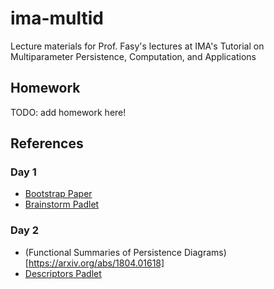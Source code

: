 # ima-multid
Lecture materials for Prof. Fasy's lectures at IMA's Tutorial on Multiparameter Persistence, Computation, and Applications

## Homework
TODO: add homework here!

## References

### Day 1
* [Bootstrap Paper](https://arxiv.org/abs/1311.0376)
* [Brainstorm Padlet](https://padlet.com/mickas37/ima2018)

### Day 2
* (Functional Summaries of Persistence
  Diagrams)[https://arxiv.org/abs/1804.01618]
* [Descriptors Padlet](https://padlet.com/mickas37/ima_multid)
